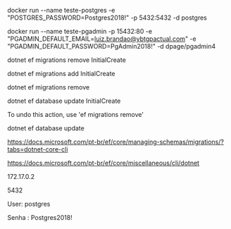 




docker run --name teste-postgres -e "POSTGRES_PASSWORD=Postgres2018!" -p 5432:5432 -d postgres

 

docker run --name teste-pgadmin  -p 15432:80 -e "PGADMIN_DEFAULT_EMAIL=luiz.brandao@ybtgpactual.com" -e "PGADMIN_DEFAULT_PASSWORD=PgAdmin2018!" -d dpage/pgadmin4

 
dotnet ef migrations remove InitialCreate

dotnet ef migrations add InitialCreate

dotnet ef migrations remove

dotnet ef database update InitialCreate

 To undo this action, use 'ef migrations remove'

dotnet ef database update

https://docs.microsoft.com/pt-br/ef/core/managing-schemas/migrations/?tabs=dotnet-core-cli

https://docs.microsoft.com/pt-br/ef/core/miscellaneous/cli/dotnet


 

172.17.0.2

5432

User: postgres

Senha : Postgres2018!